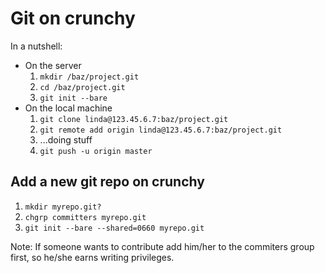 # Git on crunchy

In a nutshell:

- On the server 
  1. `mkdir /baz/project.git`
  2. `cd /baz/project.git`
  3. `git init --bare`
- On the local machine
  1. `git clone linda@123.45.6.7:baz/project.git`
  2. `git remote add origin linda@123.45.6.7:baz/project.git`
  3.  ...doing stuff
  4. `git push -u origin master`


## Add a new git repo on crunchy

1. `mkdir myrepo.git?`
2. `chgrp committers myrepo.git`
3. `git init --bare --shared=0660 myrepo.git`

Note: If someone wants to contribute add him/her to the commiters group first,
so he/she earns writing privileges. 












